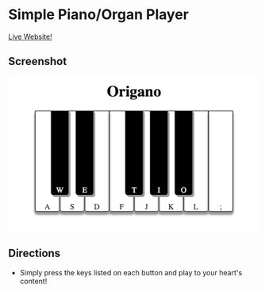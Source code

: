 # Simple Piano/Organ Player
[Live Website!](http://origano.herokuapp.com)

## Screenshot
![demo]

## Directions

* Simply press the keys listed on each button and play to your heart's content!

[demo]: ./public/demo.png
